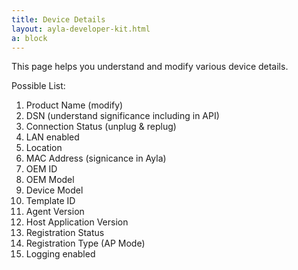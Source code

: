 ```yaml
---
title: Device Details
layout: ayla-developer-kit.html
a: block
---
```


This page helps you understand and modify various device details.

Possible List:

1. Product Name (modify)
1. DSN (understand significance including in API)
1. Connection Status (unplug & replug)
1. LAN enabled
1. Location
1. MAC Address (signicance in Ayla)
1. OEM ID
1. OEM Model
1. Device Model
1. Template ID
1. Agent Version
1. Host Application Version
1. Registration Status
1. Registration Type (AP Mode)
1. Logging enabled
